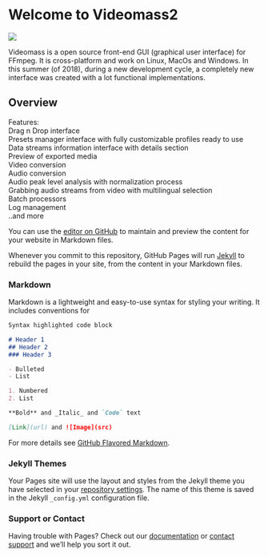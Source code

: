 # Welcome to Videomass2
![](https://github.com/jeanslack/Videomass2/blob/gh-pages/images/videomass2.png)

Videomass is a open source front-end GUI (graphical user interface) for FFmpeg. It is cross-platform and work on Linux, MacOs and Windows. In this summer (of 2018), during a new development cycle, a completely new interface was created with a lot functional implementations.

## Overview
Features:   
Drag n Drop interface   
Presets manager interface with fully customizable profiles ready to use   
Data streams information interface with details section   
Preview of exported media   
Video conversion   
Audio conversion   
Audio peak level analysis with normalization process   
Grabbing audio streams from video with multilingual selection   
Batch processors   
Log management   
..and more   

You can use the [editor on GitHub](https://github.com/jeanslack/Videomass2/edit/gh-pages/index.md) to maintain and preview the content for your website in Markdown files.

Whenever you commit to this repository, GitHub Pages will run [Jekyll](https://jekyllrb.com/) to rebuild the pages in your site, from the content in your Markdown files.

### Markdown

Markdown is a lightweight and easy-to-use syntax for styling your writing. It includes conventions for

```markdown
Syntax highlighted code block

# Header 1
## Header 2
### Header 3

- Bulleted
- List

1. Numbered
2. List

**Bold** and _Italic_ and `Code` text

[Link](url) and ![Image](src)
```

For more details see [GitHub Flavored Markdown](https://guides.github.com/features/mastering-markdown/).

### Jekyll Themes

Your Pages site will use the layout and styles from the Jekyll theme you have selected in your [repository settings](https://github.com/jeanslack/Videomass2/settings). The name of this theme is saved in the Jekyll `_config.yml` configuration file.

### Support or Contact

Having trouble with Pages? Check out our [documentation](https://help.github.com/categories/github-pages-basics/) or [contact support](https://github.com/contact) and we’ll help you sort it out.
